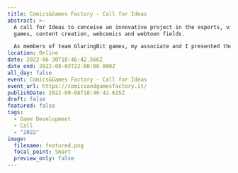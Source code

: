 ```yaml
---
title: Comics&Games Factory - Call for Ideas
abstract: >-
  A call for Ideas to conceive an innovative project in the esports, video
  games, content creation, webcomics and webtoon fields.

  As members of team GlaringBit games, my associate and I presented the Judith project.
location: Online
date: 2022-06-30T18:46:42.566Z
date_end: 2022-08-03T22:00:00.000Z
all_day: false
event: Comics&Games Factory - Call for Ideas
event_url: https://comicsandgamesfactory.it/
publishDate: 2022-09-08T18:46:42.615Z
draft: false
featured: false
tags:
  - Game Development
  - Call
  - "2022"
image:
  filename: featured.png
  focal_point: Smart
  preview_only: false
---
```

